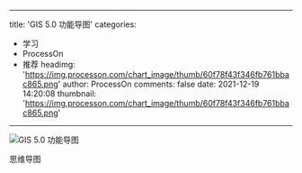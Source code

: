 
---
title: 'GIS 5.0 功能导图'
categories: 
 - 学习
 - ProcessOn
 - 推荐
headimg: 'https://img.processon.com/chart_image/thumb/60f78f43f346fb761bbac865.png'
author: ProcessOn
comments: false
date: 2021-12-19 14:20:08
thumbnail: 'https://img.processon.com/chart_image/thumb/60f78f43f346fb761bbac865.png'
---

<div>   
<img class="thumb" alt="GIS 5.0 功能导图" src="https://img.processon.com/chart_image/thumb/60f78f43f346fb761bbac865.png" referrerpolicy="no-referrer">
<p>思维导图</p>  
</div>
            